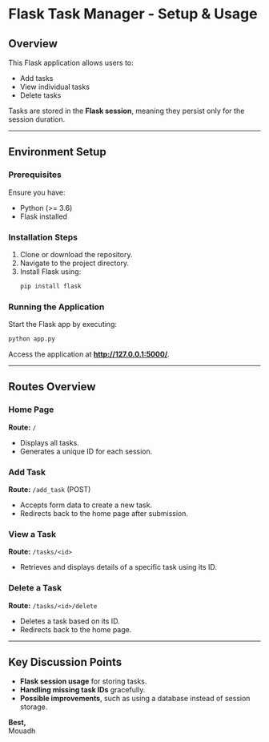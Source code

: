 # Flask Task Manager - Setup & Usage

## Overview
This Flask application allows users to:
- Add tasks
- View individual tasks
- Delete tasks

Tasks are stored in the **Flask session**, meaning they persist only for the session duration.

---

## Environment Setup
### Prerequisites
Ensure you have:
- Python (>= 3.6)
- Flask installed

### Installation Steps
1. Clone or download the repository.
2. Navigate to the project directory.
3. Install Flask using:
   ```bash
   pip install flask
   ```

### Running the Application
Start the Flask app by executing:
```bash
python app.py
```
Access the application at **http://127.0.0.1:5000/**.

---

## Routes Overview

### Home Page
**Route:** `/`
- Displays all tasks.
- Generates a unique ID for each session.

### Add Task
**Route:** `/add_task` (POST)
- Accepts form data to create a new task.
- Redirects back to the home page after submission.

### View a Task
**Route:** `/tasks/<id>`
- Retrieves and displays details of a specific task using its ID.

### Delete a Task
**Route:** `/tasks/<id>/delete`
- Deletes a task based on its ID.
- Redirects back to the home page.

---

## Key Discussion Points
- **Flask session usage** for storing tasks.
- **Handling missing task IDs** gracefully.
- **Possible improvements**, such as using a database instead of session storage.

**Best,**  
Mouadh

